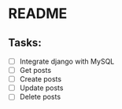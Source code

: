 # README


## Tasks:
- [ ] Integrate django with MySQL
- [ ] Get posts
- [ ] Create posts
- [ ] Update posts
- [ ] Delete posts